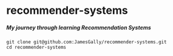 # recommender-systems

##### My journey through learning Recommendation Systems

```
git clone git@github.com:JamesGally/recommender-systems.git
cd recommender-systems
```
